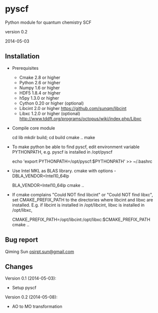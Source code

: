pyscf
=====

Python module for quantum chemistry SCF

version 0.2

2014-05-03


Installation
------------

* Prerequisites
    - Cmake 2.8 or higher
    - Python 2.6 or higher
    - Numpy 1.6 or higher
    - HDF5 1.8.4 or higher
    - h5py 1.3.0 or higher
    - Cython 0.20 or higher (optional)
    - Libcint 2.0 or higher
        https://github.com/sunqm/libcint
    - Libxc 1.2.0 or higher (optional)
        http://www.tddft.org/programs/octopus/wiki/index.php/Libxc

* Compile core module

    cd lib
    mkdir build; cd build
    cmake ..
    make

* To make python be able to find pyscf, edit environment variable
  PYTHONPATH, e.g.  pyscf is installed in /opt/pyscf

    echo 'export PYTHONPATH=/opt/pyscf:$PYTHONPATH' >> ~/.bashrc

* Use Intel MKL as BLAS library.  cmake with options -DBLA_VENDOR=Intel10_64lp

    BLA_VENDOR=Intel10_64lp cmake ..

* If cmake complains "Could NOT find libcint" or "Could NOT find libxc",
  set CMAKE_PREFIX_PATH to the directories where libcint and libxc are
  installed.  E.g. if libcint is installed in /opt/libcint, libxc is
  installed in /opt/libxc,

    CMAKE_PREFIX_PATH=/opt/libcint:/opt/libxc:$CMAKE_PREFIX_PATH cmake ..


Bug report
----------
Qiming Sun <osirpt.sun@gmail.com>


Changes
-------
Version 0.1 (2014-05-03):
  * Setup pyscf

Version 0.2 (2014-05-08):
  * AO to MO transformation

